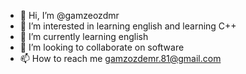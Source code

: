 - 👋 Hi, I’m @gamzeozdmr
- 👀 I’m interested in learning english and learning C++
- 🌱 I’m currently learning english
- 💞️ I’m looking to collaborate on software
- 📫 How to reach me gamzozdemr.81@gmail.com
<!---
gamzeozdmr/gamzeozdmr is a ✨ special ✨ repository because its `README.md` (this file) appears on your GitHub profile.
You can click the Preview link to take a look at your changes.
--->
